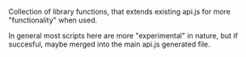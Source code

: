 Collection of library functions, that extends existing api.js for more "functionality" when used.

In general most scripts here are more "experimental" in nature, but if succesful, maybe merged into the main api.js generated file.